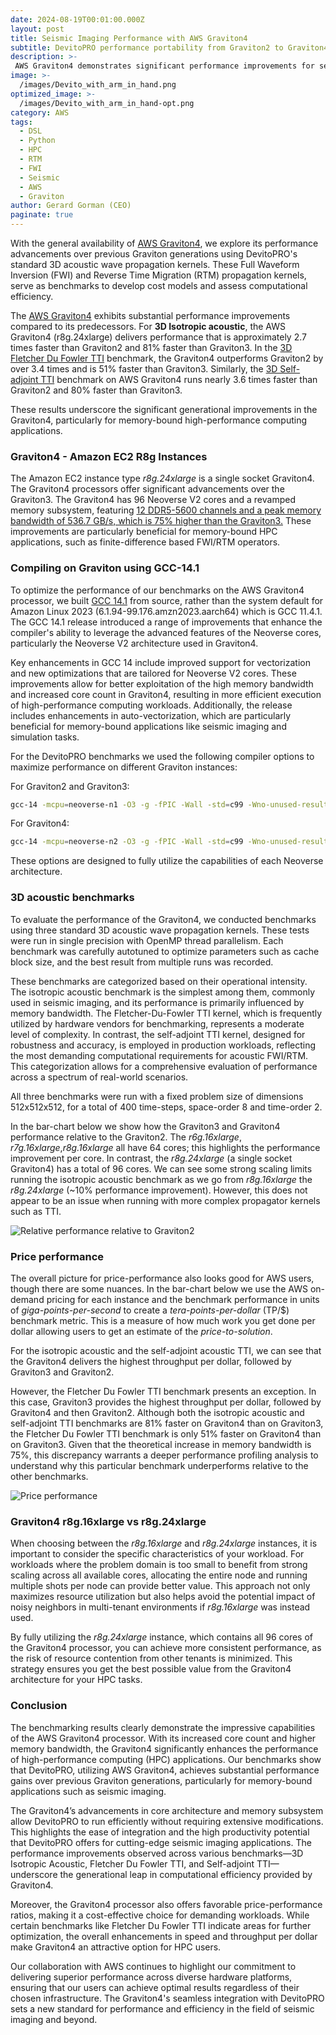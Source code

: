 ```yaml
---
date: 2024-08-19T00:01:00.000Z
layout: post
title: Seismic Imaging Performance with AWS Graviton4
subtitle: DevitoPRO performance portability from Graviton2 to Graviton4
description: >-
 AWS Graviton4 demonstrates significant performance improvements for seismic imaging using DevitoPRO's 3D acoustic wave propagation kernels. Benchmarks show Graviton4 is up to 3.6 times faster than Graviton2 and up to 81% faster than Graviton3, especially benefiting memory-bound HPC applications. Compiling with GCC 14.1 optimizes performance on Graviton4’s Neoverse V2 cores. While there are some performance nuances, overall Graviton4 delivers superior throughput per dollar, making it a cost-effective choice for demanding workloads. These advancements underscore Graviton4's capabilities in enhancing computational efficiency for seismic imaging and other high-performance computing tasks.
image: >-
  /images/Devito_with_arm_in_hand.png
optimized_image: >-
  /images/Devito_with_arm_in_hand-opt.png
category: AWS
tags:
  - DSL
  - Python
  - HPC
  - RTM
  - FWI
  - Seismic
  - AWS
  - Graviton
author: Gerard Gorman (CEO)
paginate: true
---
```


With the general availability of [AWS
Graviton4](https://www.aboutamazon.com/news/aws/graviton4-aws-cloud-computing-chip),
we explore its performance advancements over previous Graviton generations using
DevitoPRO's standard 3D acoustic wave propagation kernels. These Full Waveform
Inversion (FWI) and Reverse Time Migration (RTM) propagation kernels, serve as
benchmarks to develop cost models and assess computational efficiency.

The [AWS Graviton4](https://aws.amazon.com/ec2/instance-types/r8g/) exhibits substantial performance improvements compared to its
predecessors. For **3D Isotropic acoustic**, the AWS Graviton4 (r8g.24xlarge)
delivers performance that is approximately 2.7 times faster than Graviton2 and
81% faster than Graviton3. In the [3D Fletcher Du Fowler
TTI](https://doi.org/10.1190/1.3269902) benchmark, the Graviton4 outperforms
Graviton2 by over 3.4 times and is 51% faster than Graviton3. Similarly, the [3D
Self-adjoint TTI](https://library.seg.org/doi/10.1190/segam2016-13878451.1)
benchmark on AWS Graviton4 runs nearly 3.6 times faster than Graviton2 and 80%
faster than Graviton3.

These results underscore the significant generational improvements in the
Graviton4, particularly for memory-bound high-performance computing
applications.

### Graviton4 - Amazon EC2 R8g Instances

The Amazon EC2 instance type *r8g.24xlarge* is a single socket Graviton4. The
Graviton4 processors offer significant advancements over the Graviton3. The
Graviton4 has 96 Neoverse V2 cores and a revamped memory subsystem, featuring
[12 DDR5-5600 channels and a peak memory bandwidth of 536.7 GB/s, which is 75%
higher than the
Graviton3.](https://www.nextplatform.com/2023/11/28/aws-adopts-arm-v2-cores-for-expansive-graviton4-server-cpu/)
These improvements are particularly beneficial for memory-bound HPC
applications, such as finite-difference based FWI/RTM operators​.

### Compiling on Graviton using GCC-14.1

To optimize the performance of our benchmarks on the AWS Graviton4 processor, we
built [GCC 14.1](https://gcc.gnu.org/gcc-14/) from source, rather than the system default for
Amazon Linux 2023 (6.1.94-99.176.amzn2023.aarch64) which is GCC 11.4.1. The GCC
14.1 release introduced a range of improvements that enhance the compiler's
ability to leverage the advanced features of the Neoverse cores, particularly
the Neoverse V2 architecture used in Graviton4.

Key enhancements in GCC 14 include improved support for vectorization and new
optimizations that are tailored for Neoverse V2 cores. These improvements allow
for better exploitation of the high memory bandwidth and increased core count in
Graviton4, resulting in more efficient execution of high-performance computing
workloads. Additionally, the release includes enhancements in
auto-vectorization, which are particularly beneficial for memory-bound
applications like seismic imaging and simulation tasks.

For the DevitoPRO benchmarks we used the following compiler options to maximize performance on different
Graviton instances:

For Graviton2 and Graviton3:
```sh
gcc-14 -mcpu=neoverse-n1 -O3 -g -fPIC -Wall -std=c99 -Wno-unused-result -Wno-unused-variable -Wno-unused-but-set-variable -ffast-math -shared -fopenmp
```

For Graviton4:
```sh
gcc-14 -mcpu=neoverse-n2 -O3 -g -fPIC -Wall -std=c99 -Wno-unused-result -Wno-unused-variable -Wno-unused-but-set-variable -ffast-math -shared -fopenmp
```

These options are designed to fully utilize the capabilities of each Neoverse
architecture.

### 3D acoustic benchmarks

To evaluate the performance of the Graviton4, we conducted benchmarks using
three standard 3D acoustic wave propagation kernels. These tests were run in
single precision with OpenMP thread parallelism. Each benchmark was carefully
autotuned to optimize parameters such as cache block size, and the best result
from multiple runs was recorded.

These benchmarks are categorized based on their operational intensity. The
isotropic acoustic benchmark is the simplest among them, commonly used in
seismic imaging, and its performance is primarily influenced by memory
bandwidth. The Fletcher-Du-Fowler TTI kernel, which is frequently utilized by
hardware vendors for benchmarking, represents a moderate level of complexity. In
contrast, the self-adjoint TTI kernel, designed for robustness and accuracy, is
employed in production workloads, reflecting the most demanding computational
requirements for acoustic FWI/RTM. This categorization allows for a
comprehensive evaluation of performance across a spectrum of real-world
scenarios.

All three benchmarks were run with a fixed problem size of dimensions
512x512x512, for a total of 400 time-steps, space-order 8 and time-order 2.

In the bar-chart below we show how the Graviton3 and Graviton4 performance
relative to the Graviton2. The *r6g.16xlarge*, *r7g.16xlarge*,*r8g.16xlarge* all
have 64 cores; this highlights the performance improvement per core. In
contrast, the *r8g.24xlarge* (a single socket Graviton4) has a total of 96
cores. We can see some strong scaling limits running the isotropic acoustic
benchmark as we go from *r8g.16xlarge* the *r8g.24xlarge* (~10% performance
improvement). However, this does not appear to be an issue when running with
more complex propagator kernels such as TTI.

![Relative performance relative to Graviton2](/images/performance-relative-G2.png)

### Price performance

The overall picture for price-performance also looks good for AWS users, though
there are some nuances. In the bar-chart below we use the AWS on-demand pricing
for each instance and the benchmark performance in units of
*giga-points-per-second* to create a *tera-points-per-dollar* (TP/$) benchmark
metric. This is a measure of how much work you get done per dollar allowing
users to get an estimate of the *price-to-solution*.

For the isotropic acoustic and the self-adjoint acoustic TTI, we can see that
the Graviton4 delivers the highest throughput per dollar, followed by Graviton3
and Graviton2.

However, the Fletcher Du Fowler TTI benchmark presents an exception. In this
case, Graviton3 provides the highest throughput per dollar, followed by
Graviton4 and then Graviton2. Although both the isotropic acoustic and
self-adjoint TTI benchmarks are 81% faster on Graviton4 than on Graviton3, the
Fletcher Du Fowler TTI benchmark is only 51% faster on Graviton4 than on
Graviton3. Given that the theoretical increase in memory bandwidth is 75%, this
discrepancy warrants a deeper performance profiling analysis to understand why
this particular benchmark underperforms relative to the other benchmarks.

![Price performance](/images/TP_per_dollar.png)

### Graviton4 r8g.16xlarge vs r8g.24xlarge

When choosing between the *r8g.16xlarge* and *r8g.24xlarge* instances, it is
important to consider the specific characteristics of your workload. For
workloads where the problem domain is too small to benefit from strong scaling
across all available cores, allocating the entire node and running multiple
shots per node can provide better value. This approach not only maximizes
resource utilization but also helps avoid the potential impact of noisy
neighbors in multi-tenant environments if *r8g.16xlarge* was instead used.

By fully utilizing the *r8g.24xlarge* instance, which contains all 96 cores of the
Graviton4 processor, you can achieve more consistent performance, as the risk of
resource contention from other tenants is minimized. This strategy ensures you
get the best possible value from the Graviton4 architecture for your HPC tasks.

### Conclusion

The benchmarking results clearly demonstrate the impressive capabilities of the
AWS Graviton4 processor. With its increased core count and higher memory
bandwidth, the Graviton4 significantly enhances the performance of
high-performance computing (HPC) applications. Our benchmarks show that
DevitoPRO, utilizing AWS Graviton4, achieves substantial performance gains over
previous Graviton generations, particularly for memory-bound applications such
as seismic imaging.

The Graviton4’s advancements in core architecture and memory subsystem allow
DevitoPRO to run efficiently without requiring extensive modifications. This
highlights the ease of integration and the high productivity potential that
DevitoPRO offers for cutting-edge seismic imaging applications. The performance
improvements observed across various benchmarks—3D Isotropic Acoustic, Fletcher
Du Fowler TTI, and Self-adjoint TTI—underscore the generational leap in
computational efficiency provided by Graviton4.

Moreover, the Graviton4 processor also offers favorable price-performance
ratios, making it a cost-effective choice for demanding workloads. While certain
benchmarks like Fletcher Du Fowler TTI indicate areas for further optimization,
the overall enhancements in speed and throughput per dollar make Graviton4 an
attractive option for HPC users.

Our collaboration with AWS continues to highlight our commitment to delivering
superior performance across diverse hardware platforms, ensuring that our users
can achieve optimal results regardless of their chosen infrastructure. The
Graviton4's seamless integration with DevitoPRO sets a new standard for
performance and efficiency in the field of seismic imaging and beyond.
